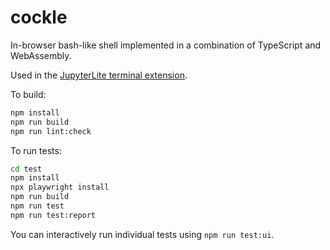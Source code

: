 # cockle

In-browser bash-like shell implemented in a combination of TypeScript and WebAssembly.

Used in the [JupyterLite terminal extension](https://github.com/jupyterlite/terminal).

To build:

```bash
npm install
npm run build
npm run lint:check
```

To run tests:

```bash
cd test
npm install
npx playwright install
npm run build
npm run test
npm run test:report
```

You can interactively run individual tests using `npm run test:ui`.
